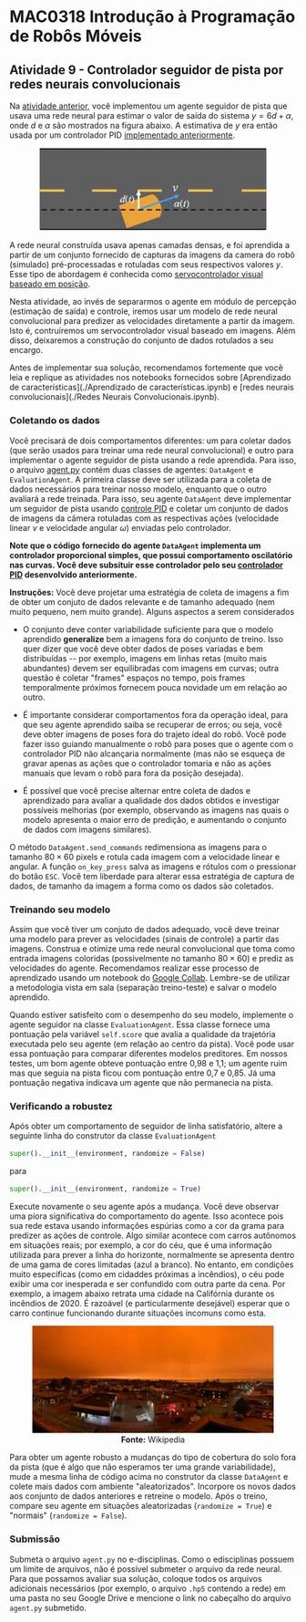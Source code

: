 # MAC0318 Introdução à Programação de Robôs Móveis

## Atividade 9 - Controlador seguidor de pista por redes neurais convolucionais

Na [atividade anterior](../regression/), você implementou um agente seguidor de pista que usava uma rede neural para estimar o valor de saída do sistema $`y=6d+\alpha`$, onde $`d`$ e $`\alpha`$ são mostrados na figura abaixo. A estimativa de $`y`$ era então usada por um controlador PID [implementado anteriormente](./pid-control).

<figure style="text-align: center">
   <img src="img/lane_following2.png" width=400>
</figure>

A rede neural construída usava apenas camadas densas, e foi aprendida a partir de um conjunto fornecido de capturas da imagens da camera do robô (simulado) pré-processadas e rotuladas com seus respectivos valores $`y`$. Esse tipo de abordagem é conhecida como [servocontrolador visual baseado em posição](https://en.wikipedia.org/wiki/Visual_servoing). 

Nesta atividade, ao invés de separarmos o agente em módulo de percepção (estimação de saída) e controle, iremos usar um
modelo de rede neural convolucional para predizer as velocidades diretamente a partir da imagem. Isto é, contruíremos um servocontrolador visual baseado em imagens. Além disso, deixaremos a construção do conjunto de dados rotulados a seu encargo. 

Antes de implementar sua solução, recomendamos fortemente que você leia e replique as atividades nos notebooks fornecidos sobre [Aprendizado de características](./Aprendizado de características.ipynb) e [redes neurais convolucionais](./Redes Neurais Convolucionais.ipynb).

### Coletando os dados

Você precisará de dois comportamentos diferentes: um para coletar dados (que serão usados para treinar uma rede neural convolucional) e outro para implementar o agente seguidor de pista usando a rede aprendida. Para isso, o arquivo [agent.py](./agent.py) contém duas classes de agentes: `DataAgent` e `EvaluationAgent`. A primeira classe deve ser utilizada para a coleta de dados necessários para treinar nosso
modelo, enquanto que o outro avaliará a rede treinada. Para isso, seu agente `DataAgent` deve implementar um seguidor de pista usando [controle PID](../pid-control) e coletar um conjunto de dados de imagens da câmera rotuladas com as respectivas ações (velocidade linear $`v`$ e velocidade angular $`\omega`$) enviadas pelo controlador.

**Note que o código fornecido do agente `DataAgent` implementa um controlador proporcional simples, que possui comportamento oscilatório nas curvas. Você deve subsituir esse controlador pelo seu [controlador PID](../pid-control) desenvolvido anteriormente.**


**Instruções:** Você deve projetar uma estratégia de coleta de imagens a fim de obter um conjuto de dados relevante e de tamanho adequado (nem muito pequeno, nem muito grande). Alguns aspectos a serem considerados

- O conjunto deve conter variabilidade suficiente para que o modelo aprendido **generalize** bem a imagens fora do conjunto de treino. Isso quer dizer que você deve obter dados de poses variadas e bem distribuídas -- por exemplo, imagens em linhas retas (muito mais abundantes) devem ser equilibradas com imagens em curvas; outra questão é coletar "frames" espaços no tempo, pois frames temporalmente próximos fornecem pouca novidade um em relação ao outro.

- É importante considerar comportamentos fora da operação ideal, para que seu agente aprendido saiba se recuperar de erros; ou seja, você deve obter imagens de poses fora do trajeto ideal do robô. Você pode fazer isso guiando manualmente o robô para poses que o agente com o controlador PID 
não alcançaria normalmente (mas não se esqueça de gravar apenas as ações que o controlador tomaria e
não as ações manuais que levam o robô para fora da posição desejada).

- É possível que você precise alternar entre coleta de dados e aprendizado para avaliar a qualidade dos dados obtidos e investigar possíveis melhorias (por exemplo, observando as imagens nas quais o modelo apresenta o maior erro de predição, e aumentando o conjunto de dados com imagens similares).

O método `DataAgent.send_commands` redimensiona as imagens para o tamanho $`80\times 60`$ pixels e rotula cada
imagem com a velocidade linear e angular. A função `on_key_press` salva as imagens e rótulos com o pressionar do botão `ESC`.
Você tem liberdade para alterar essa estratégia de captura de dados, de tamanho da imagem a forma como os dados são coletados.

### Treinando seu modelo

Assim que você tiver um conjuto de dados adequado, você deve treinar uma modelo para prever as velocidades (sinais de controle) a partir das imagens. 
Construa e otimize uma rede neural convolucional que toma como entrada imagens coloridas (possivelmente no tamanho $`80 \times 60`$) e prediz as velocidades do agente. Recomendamos realizar esse processo de aprendizado usando um notebook do [Google Collab](http://colab.research.google.com/). Lembre-se de utilizar a metodologia vista em sala (separação treino-teste) e salvar o modelo aprendido.

Quando estiver satisfeito com o desempenho do seu modelo, implemente o agente seguidor na classe `EvaluationAgent`.
Essa classe fornece uma pontuação pela variável `self.score` que avalia a qualidade da trajetória executada pelo seu agente (em relação ao centro da pista). Você pode usar essa pontuação para comparar diferentes modelos preditores. Em nossos testes, um bom agente obteve pontuação entre 0,98 e 1,1; um agente ruim mas que seguia na pista ficou com pontuação entre 0,7 e 0,85. Já uma pontuação negativa indicava um agente que não permanecia na pista.

### Verificando a robustez

Após obter um comportamento de seguidor de linha satisfatório, altere a seguinte linha do construtor da classe `EvaluationAgent`

```python
super().__init__(environment, randomize = False)
```

para

```python
super().__init__(environment, randomize = True)
```

Execute novamente o seu agente após a mudança. Você deve observar uma piora significativa do comportamento do agente.
Isso acontece pois sua rede estava usando informações espúrias como a cor da grama para predizer as ações de controle. 
Algo similar acontece com carros autônomos em situações reais; por exemplo, a cor do céu, que é uma informação utilizada para prever a linha do horizonte, normalmente se apresenta dentro de uma gama de cores limitadas (azul a branco). No entanto, em condições muito específicas (como em cidaddes próximas a incêndios), o céu pode exibir uma cor inesperada e ser confundido com outra parte da cena. Por exemplo, a imagem abaixo 
retrata uma cidade na Califórnia durante os incêndios de 2020. É razoável (e particularmente
desejável) esperar que o carro continue funcionando durante situações incomuns como esta.

<figure>
  <div style="text-align:center;">
  <img src="img/fire.jpg" alt="Incêndio na Califórnia." width="600px">
  <figcaption><b>Fonte:</b> Wikipedia</figcaption>
  </div>
</figure>

Para obter um agente robusto a mudanças do tipo de cobertura do solo fora da pista (que é algo que não esperamos ter uma grande variabilidade), mude a mesma linha de código acima no construtor da classe `DataAgent` e colete mais dados com ambiente "aleatorizados". 
Incorpore os novos dados aos conjunto de dados anteriores e retreine o modelo. 
Após o treino, compare seu agente em situações aleatorizadas (`randomize = True`) e "normais" (`randomize = False`).

### Submissão

Submeta o arquivo `agent.py` no e-disciplinas. Como o edisciplinas possuem um limite de arquivos, não é possível submeter o arquivo da rede neural. Para que possamos avaliar sua solução, coloque todos os arquivos adicionais necessários (por exemplo, o arquivo `.hp5` contendo a rede) em uma pasta no seu Google Drive e mencione o link no cabeçalho do arquivo `agent.py` submetido.

